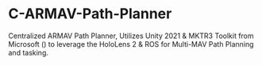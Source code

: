 # C-ARMAV-Path-Planner
Centralized ARMAV Path Planner, Utilizes Unity 2021 &amp; MKTR3 Toolkit from Microsoft () to leverage the HoloLens 2 &amp; ROS for Multi-MAV Path Planning and tasking. 
